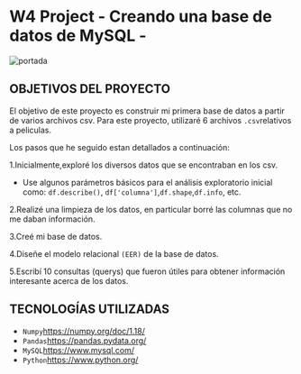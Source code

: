 # W4 Project   - Creando una base de datos de  MySQL -

![portada](https://www.ionos.es/digitalguide/fileadmin/DigitalGuide/Teaser/object-storage-t.jpg)




## OBJETIVOS DEL PROYECTO

El objetivo de este proyecto es construir mi primera base de datos a partir de varios archivos csv. Para este proyecto, utilizaré 6 archivos `.csv`relativos a peliculas.

Los pasos que he seguido estan detallados a continuación:

1.Inicialmente,exploré los diversos datos que se encontraban en los csv.

- Use algunos parámetros básicos para el análisis exploratorio inicial como: `df.describe()`, `df['columna']`,`df.shape`,`df.info`, etc.

2.Realizé una limpieza de los datos, en particular borré las columnas que no me daban información.

3.Creé mi base de datos.

4.Diseñe el modelo relacional `(EER)` de la base de datos.

5.Escribí 10 consultas  (querys) que fueron útiles para obtener información interesante acerca de los datos.



## TECNOLOGÍAS UTILIZADAS


- `Numpy`<https://numpy.org/doc/1.18/>
- `Pandas`<https://pandas.pydata.org/>
- `MySQL`https://www.mysql.com/
- `Python`https://www.python.org/
